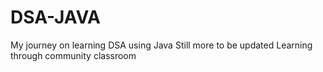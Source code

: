 # DSA-JAVA
My journey on learning DSA using Java
Still more to be updated
Learning through community classroom
